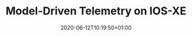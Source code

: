 ---
title: Model-Driven Telemetry on IOS-XE
date: 2020-06-12T10:19:50+01:00
draft: true
categories:
  - Network Programming
  - Programming
  - All
tags:
  - Python
---